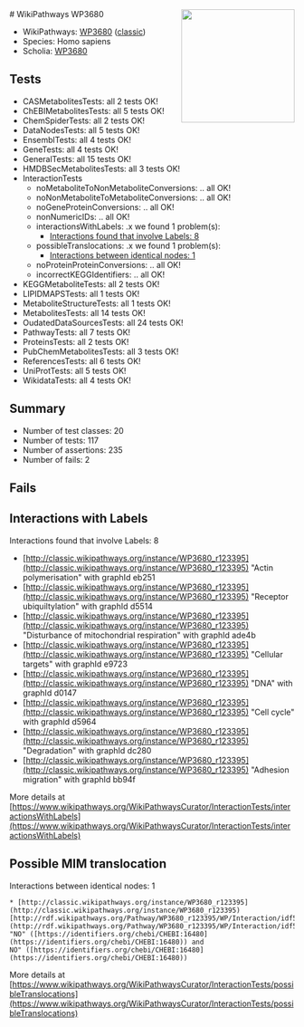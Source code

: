<img style="float: right; width: 200px" src="https://upload.wikimedia.org/wikipedia/commons/thumb/8/83/Wplogo_with_text_500.png/640px-Wplogo_with_text_500.png" />
# WikiPathways WP3680

* WikiPathways: [WP3680](https://wikipathways.org/pathways/WP3680) ([classic](https://classic.wikipathways.org/instance/WP3680))
* Species: Homo sapiens
* Scholia: [WP3680](https://scholia.toolforge.org/wikipathways/WP3680)
## Tests
* CASMetabolitesTests: all 2 tests OK!
* ChEBIMetabolitesTests: all 5 tests OK!
* ChemSpiderTests: all 2 tests OK!
* DataNodesTests: all 5 tests OK!
* EnsemblTests: all 4 tests OK!
* GeneTests: all 4 tests OK!
* GeneralTests: all 15 tests OK!
* HMDBSecMetabolitesTests: all 3 tests OK!
* InteractionTests
    * noMetaboliteToNonMetaboliteConversions: .. all OK!
    * noNonMetaboliteToMetaboliteConversions: .. all OK!
    * noGeneProteinConversions: .. all OK!
    * nonNumericIDs: .. all OK!
    * interactionsWithLabels: .x we found 1 problem(s):
        * [Interactions found that involve Labels: 8](#630d267f)
    * possibleTranslocations: .x we found 1 problem(s):
        * [Interactions between identical nodes: 1](#1c118206)
    * noProteinProteinConversions: .. all OK!
    * incorrectKEGGIdentifiers: .. all OK!
* KEGGMetaboliteTests: all 2 tests OK!
* LIPIDMAPSTests: all 1 tests OK!
* MetaboliteStructureTests: all 1 tests OK!
* MetabolitesTests: all 14 tests OK!
* OudatedDataSourcesTests: all 24 tests OK!
* PathwayTests: all 7 tests OK!
* ProteinsTests: all 2 tests OK!
* PubChemMetabolitesTests: all 3 tests OK!
* ReferencesTests: all 6 tests OK!
* UniProtTests: all 5 tests OK!
* WikidataTests: all 4 tests OK!


## Summary

* Number of test classes: 20
* Number of tests: 117
* Number of assertions: 235
* Number of fails: 2

## Fails

<a name="630d267f" />

## Interactions with Labels

Interactions found that involve Labels: 8

* [http://classic.wikipathways.org/instance/WP3680_r123395](http://classic.wikipathways.org/instance/WP3680_r123395) "Actin 
polymerisation" with graphId eb251
* [http://classic.wikipathways.org/instance/WP3680_r123395](http://classic.wikipathways.org/instance/WP3680_r123395) "Receptor ubiquiltylation" with graphId d5514
* [http://classic.wikipathways.org/instance/WP3680_r123395](http://classic.wikipathways.org/instance/WP3680_r123395) "Disturbance of mitochondrial respiration" with graphId ade4b
* [http://classic.wikipathways.org/instance/WP3680_r123395](http://classic.wikipathways.org/instance/WP3680_r123395) "Cellular targets" with graphId e9723
* [http://classic.wikipathways.org/instance/WP3680_r123395](http://classic.wikipathways.org/instance/WP3680_r123395) "DNA" with graphId d0147
* [http://classic.wikipathways.org/instance/WP3680_r123395](http://classic.wikipathways.org/instance/WP3680_r123395) "Cell cycle" with graphId d5964
* [http://classic.wikipathways.org/instance/WP3680_r123395](http://classic.wikipathways.org/instance/WP3680_r123395) "Degradation" with graphId dc280
* [http://classic.wikipathways.org/instance/WP3680_r123395](http://classic.wikipathways.org/instance/WP3680_r123395) "Adhesion migration" with graphId bb94f


More details at [https://www.wikipathways.org/WikiPathwaysCurator/InteractionTests/interactionsWithLabels](https://www.wikipathways.org/WikiPathwaysCurator/InteractionTests/interactionsWithLabels)

<a name="1c118206" />

## Possible MIM translocation

Interactions between identical nodes: 1
```
* [http://classic.wikipathways.org/instance/WP3680_r123395](http://classic.wikipathways.org/instance/WP3680_r123395) [http://rdf.wikipathways.org/Pathway/WP3680_r123395/WP/Interaction/idf50f8b](http://rdf.wikipathways.org/Pathway/WP3680_r123395/WP/Interaction/idf50f8b) "NO" ([https://identifiers.org/chebi/CHEBI:16480](https://identifiers.org/chebi/CHEBI:16480)) and 
NO" ([https://identifiers.org/chebi/CHEBI:16480](https://identifiers.org/chebi/CHEBI:16480))
```

More details at [https://www.wikipathways.org/WikiPathwaysCurator/InteractionTests/possibleTranslocations](https://www.wikipathways.org/WikiPathwaysCurator/InteractionTests/possibleTranslocations)

